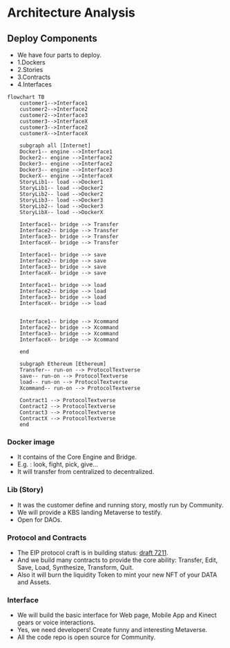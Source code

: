 # Architecture Analysis

## Deploy Components
+ We have four parts to deploy.
+ 1.Dockers
+ 2.Stories
+ 3.Contracts
+ 4.Interfaces
```mermaid
flowchart TB
    customer1-->Interface1
    customer2-->Interface2
    customer2-->Interface3
    customer3-->InterfaceX
    customer3-->Interface2
    customerX-->InterfaceX

    subgraph all [Internet]
    Docker1-- engine -->Interface1
    Docker2-- engine -->Interface2
    Docker3-- engine -->Interface2
    Docker3-- engine -->Interface3
    DockerX-- engine -->InterfaceX
    StoryLib1-- load -->Docker1
    StoryLib1-- load -->Docker2
    StoryLib2-- load -->Docker2
    StoryLib3-- load -->Docker3
    StoryLib2-- load -->Docker3
    StoryLibX-- load -->DockerX

    Interface1-- bridge --> Transfer
    Interface2-- bridge --> Transfer
    Interface3-- bridge --> Transfer
    InterfaceX-- bridge --> Transfer

    Interface1-- bridge --> save
    Interface2-- bridge --> save
    Interface3-- bridge --> save
    InterfaceX-- bridge --> save

    Interface1-- bridge --> load
    Interface2-- bridge --> load
    Interface3-- bridge --> load
    InterfaceX-- bridge --> load    


    Interface1-- bridge --> Xcommand
    Interface2-- bridge --> Xcommand
    Interface3-- bridge --> Xcommand
    InterfaceX-- bridge --> Xcommand 

    end

    subgraph Ethereum [Ethereum]
    Transfer-- run-on --> ProtocolTextverse
    save-- run-on --> ProtocolTextverse
    load-- run-on --> ProtocolTextverse
    Xcommand-- run-on --> ProtocolTextverse
    
    Contract1 --> ProtocolTextverse
    Contract2 --> ProtocolTextverse
    Contract3 --> ProtocolTextverse
    ContractX --> ProtocolTextverse
    end
```
### Docker image
+ It contains of the Core Engine and Bridge.
+ E.g. : look, fight, pick, give...
+ It will transfer from centralized to decentralized.

### Lib (Story)
+ It was the customer define and running story, mostly run by Community.
+ We will provide a KBS landing Metaverse to testify.
+ Open for DAOs.

### Protocol and Contracts
+ The EIP protocol craft is in building status: [draft 7211](https://github.com/jhfnetboy/EIPs/blob/master/EIPS/eip-7211.md).
+ And we build many contracts to provide the core ability: Transfer, Edit, Save, Load, Synthesize, Transform, Quit.
+ Also it will burn the liquidity Token to mint your new NFT of your DATA and Assets.

### Interface
+ We will build the basic interface for Web page, Mobile App and Kinect gears or voice interactions.
+ Yes, we need developers! Create funny and interesting Metaverse.
+ All the code repo is open source for Community.

